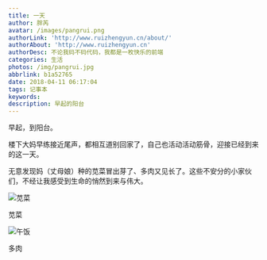```yaml
---
title: 一天
author: 胖芮
avatar: /images/pangrui.png
authorLink: 'http://www.ruizhengyun.cn/about/'
authorAbout: 'http://www.ruizhengyun.cn'
authorDesc: 不论我码不码代码，我都是一枚快乐的前端
categories: 生活
photos: /img/pangrui.jpg
abbrlink: b1a52765
date: 2018-04-11 06:17:04
tags: 记事本
keywords: 
description: 早起的阳台
---
```

早起，到阳台。

楼下大妈早练接近尾声，都相互道别回家了，自己也活动活动筋骨，迎接已经到来的这一天。

无意发现妈（丈母娘）种的苋菜冒出芽了、多肉又见长了。这些不安分的小家伙们，不经让我感受到生命的悄然到来与伟大。

<img src="./b1a52765/1.jpeg" title="苋菜" /><p class="img-desc">苋菜</p> 

<img src="./b1a52765/2.jpeg" title="午饭" /><p class="img-desc">多肉</p>




